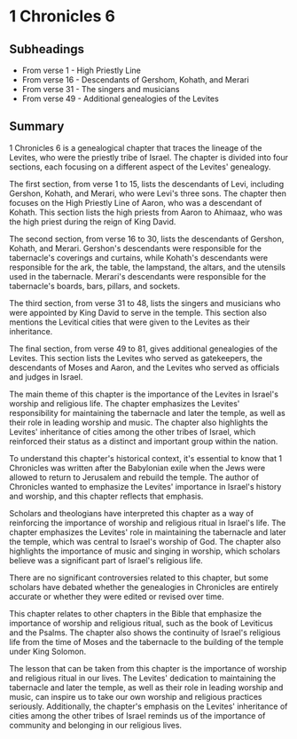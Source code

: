 # 1 Chronicles 6

## Subheadings

* From verse 1 - High Priestly Line
* From verse 16 - Descendants of Gershom, Kohath, and Merari
* From verse 31 - The singers and musicians
* From verse 49 - Additional genealogies of the Levites

## Summary

1 Chronicles 6 is a genealogical chapter that traces the lineage of the Levites, who were the priestly tribe of Israel. The chapter is divided into four sections, each focusing on a different aspect of the Levites' genealogy.

The first section, from verse 1 to 15, lists the descendants of Levi, including Gershon, Kohath, and Merari, who were Levi's three sons. The chapter then focuses on the High Priestly Line of Aaron, who was a descendant of Kohath. This section lists the high priests from Aaron to Ahimaaz, who was the high priest during the reign of King David.

The second section, from verse 16 to 30, lists the descendants of Gershon, Kohath, and Merari. Gershon's descendants were responsible for the tabernacle's coverings and curtains, while Kohath's descendants were responsible for the ark, the table, the lampstand, the altars, and the utensils used in the tabernacle. Merari's descendants were responsible for the tabernacle's boards, bars, pillars, and sockets.

The third section, from verse 31 to 48, lists the singers and musicians who were appointed by King David to serve in the temple. This section also mentions the Levitical cities that were given to the Levites as their inheritance.

The final section, from verse 49 to 81, gives additional genealogies of the Levites. This section lists the Levites who served as gatekeepers, the descendants of Moses and Aaron, and the Levites who served as officials and judges in Israel.

The main theme of this chapter is the importance of the Levites in Israel's worship and religious life. The chapter emphasizes the Levites' responsibility for maintaining the tabernacle and later the temple, as well as their role in leading worship and music. The chapter also highlights the Levites' inheritance of cities among the other tribes of Israel, which reinforced their status as a distinct and important group within the nation.

To understand this chapter's historical context, it's essential to know that 1 Chronicles was written after the Babylonian exile when the Jews were allowed to return to Jerusalem and rebuild the temple. The author of Chronicles wanted to emphasize the Levites' importance in Israel's history and worship, and this chapter reflects that emphasis.

Scholars and theologians have interpreted this chapter as a way of reinforcing the importance of worship and religious ritual in Israel's life. The chapter emphasizes the Levites' role in maintaining the tabernacle and later the temple, which was central to Israel's worship of God. The chapter also highlights the importance of music and singing in worship, which scholars believe was a significant part of Israel's religious life.

There are no significant controversies related to this chapter, but some scholars have debated whether the genealogies in Chronicles are entirely accurate or whether they were edited or revised over time.

This chapter relates to other chapters in the Bible that emphasize the importance of worship and religious ritual, such as the book of Leviticus and the Psalms. The chapter also shows the continuity of Israel's religious life from the time of Moses and the tabernacle to the building of the temple under King Solomon.

The lesson that can be taken from this chapter is the importance of worship and religious ritual in our lives. The Levites' dedication to maintaining the tabernacle and later the temple, as well as their role in leading worship and music, can inspire us to take our own worship and religious practices seriously. Additionally, the chapter's emphasis on the Levites' inheritance of cities among the other tribes of Israel reminds us of the importance of community and belonging in our religious lives.